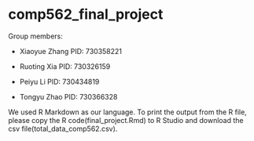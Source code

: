 # comp562_final_project
Group members: 

- Xiaoyue Zhang 
PID: 730358221

- Ruoting Xia
PID: 730326159

- Peiyu Li
PID: 730434819

- Tongyu Zhao
PID: 730366328

We used R Markdown as our language. To print the output from the R file, please copy the R code(final_project.Rmd) to R Studio and download the csv file(total_data_comp562.csv).
